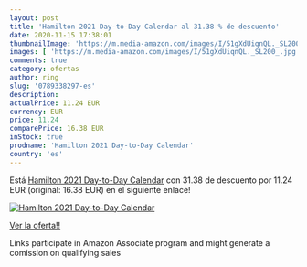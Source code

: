 ```yaml
---
layout: post
title: 'Hamilton 2021 Day-to-Day Calendar al 31.38 % de descuento'
date: 2020-11-15 17:38:01
thumbnailImage: 'https://m.media-amazon.com/images/I/51gXdUiqnQL._SL200_.jpg'
images: [ 'https://m.media-amazon.com/images/I/51gXdUiqnQL._SL200_.jpg' ]
comments: true
category: ofertas
author: ring
slug: '0789338297-es'
description:
actualPrice: 11.24 EUR
currency: EUR
price: 11.24
comparePrice: 16.38 EUR
inStock: true
prodname: 'Hamilton 2021 Day-to-Day Calendar'
country: 'es'
---
```


Está [Hamilton 2021 Day-to-Day Calendar](https://www.amazon.es/dp/0789338297/?tag=tolees-21) con 31.38 de descuento por 11.24 EUR (original: 16.38 EUR) en el siguiente enlace!

[![Hamilton 2021 Day-to-Day Calendar](https://m.media-amazon.com/images/I/51gXdUiqnQL._SL200_.jpg)](https://www.amazon.es/dp/0789338297/?tag=tolees-21)

[Ver la oferta!!](https://www.amazon.es/dp/0789338297/?tag=tolees-21)

Links participate in Amazon Associate program and might generate a comission on qualifying sales


